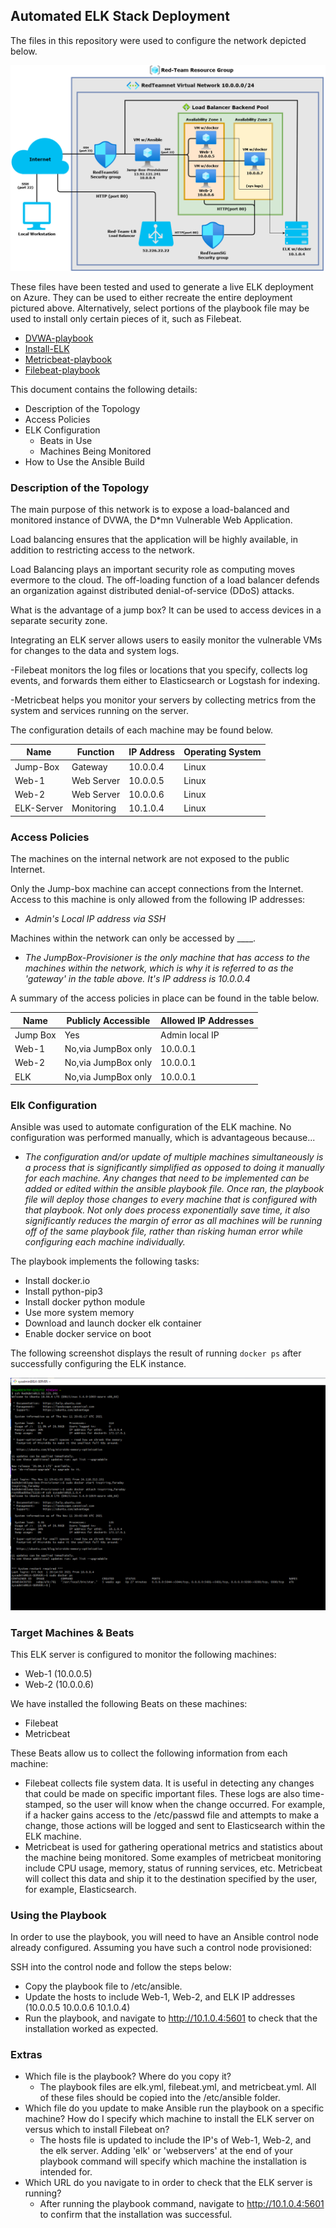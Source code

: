 ## Automated ELK Stack Deployment

The files in this repository were used to configure the network depicted below.

![alt text](https://github.com/srabbers/ELK-Server-Deployment/blob/main/Diagrams/ELK-Stack-Topology.drawio.png "ELK-Stack-Topology")

These files have been tested and used to generate a live ELK deployment on Azure. They can be used to either recreate the entire deployment pictured above. Alternatively, select portions of the playbook file may be used to install only certain pieces of it, such as Filebeat.
 
  - [DVWA-playbook](https://github.com/srabbers/ELK-Server-Deployment/blob/main/Ansible/ansible_config.yml)
  - [Install-ELK](https://github.com/srabbers/ELK-Server-Deployment/blob/main/Ansible/install-elk.yml)
  - [Metricbeat-playbook](https://github.com/srabbers/ELK-Server-Deployment/blob/main/Ansible/metricbeat-playbook.yml)
  - [Filebeat-playbook](https://github.com/srabbers/ELK-Server-Deployment/blob/main/Ansible/filebeat-playbook.yml)

This document contains the following details:
- Description of the Topology
- Access Policies
- ELK Configuration
  - Beats in Use
  - Machines Being Monitored
- How to Use the Ansible Build


### Description of the Topology 

The main purpose of this network is to expose a load-balanced and monitored instance of DVWA, the D*mn Vulnerable Web Application.

Load balancing ensures that the application will be highly available, in addition to restricting access to the network.

Load Balancing plays an important security role as computing moves evermore to the cloud. The off-loading function of a load balancer defends an organization against distributed denial-of-service (DDoS) attacks.

What is the advantage of a jump box? It can be used to access devices in a separate security zone.

Integrating an ELK server allows users to easily monitor the vulnerable VMs for changes to the data and system logs.

-Filebeat monitors the log files or locations that you specify, collects log events, and forwards them either to Elasticsearch or Logstash for indexing.

-Metricbeat helps you monitor your servers by collecting metrics from the system and services running on the server.

The configuration details of each machine may be found below.

|   Name     |  Function  | IP Address | Operating System |
|------------|------------|------------|------------------|
|  Jump-Box  |  Gateway   |  10.0.0.4  |      Linux       |
|   Web-1    | Web Server |  10.0.0.5  |      Linux       |
|   Web-2    | Web Server |  10.0.0.6  |      Linux       |
| ELK-Server | Monitoring |  10.1.0.4  |      Linux       |

### Access Policies

The machines on the internal network are not exposed to the public Internet. 

Only the Jump-box machine can accept connections from the Internet. Access to this machine is only allowed from the following IP addresses:
- _Admin's Local IP address via SSH_

Machines within the network can only be accessed by ____.
- _The JumpBox-Provisioner is the only machine that has access to the machines within the network, which is why it is referred to as the 'gateway' in the table above. It's IP address is 10.0.0.4_

A summary of the access policies in place can be found in the table below.

| Name     | Publicly Accessible | Allowed IP Addresses |
|----------|---------------------|----------------------|
| Jump Box | Yes                 | Admin local IP       |
|   Web-1  | No,via JumpBox only | 10.0.0.1             |
|   Web-2  | No,via JumpBox only | 10.0.0.1             |
|    ELK   | No,via JumpBox only | 10.0.0.1             |

### Elk Configuration

Ansible was used to automate configuration of the ELK machine. No configuration was performed manually, which is advantageous because...
- _The configuration and/or update of multiple machines simultaneously is a process that is significantly simplified as opposed to doing it manually for each machine. Any changes that need to be implemented can be added or edited within the ansible playbook file. Once ran, the playbook file will deploy those changes to every machine that is configured with that playbook. Not only does process exponentially save time, it also significantly reduces the margin of error as all machines will be running off of the same playbook file, rather than risking human error while configuring each machine individually._

The playbook implements the following tasks:
- Install docker.io
- Install python-pip3
- Install docker python module
- Use more system memory
- Download and launch docker elk container
- Enable docker service on boot

The following screenshot displays the result of running `docker ps` after successfully configuring the ELK instance.

![alt text](https://github.com/srabbers/ELK-Server-Deployment/blob/main/Diagrams/Successful_elk_config.PNG "Successful-ELK-Deployment")

### Target Machines & Beats
This ELK server is configured to monitor the following machines:
- Web-1 (10.0.0.5)
- Web-2 (10.0.0.6)

We have installed the following Beats on these machines:
- Filebeat
- Metricbeat

These Beats allow us to collect the following information from each machine:
- Filebeat collects file system data. It is useful in detecting any changes that could be made on specific important files. These logs are also time-stamped, so the user will know when the change occurred. For example, if a hacker gains access to the /etc/passwd file and attempts to make a change, those actions will be logged and sent to Elasticsearch within the ELK machine.
- Metricbeat is used for gathering operational metrics and statistics about the machine being monitored. Some examples of metricbeat monitoring include CPU usage, memory, status of running services, etc. Metricbeat will collect this data and ship it to the destination specified by the user, for example, Elasticsearch.

### Using the Playbook
In order to use the playbook, you will need to have an Ansible control node already configured. Assuming you have such a control node provisioned: 

SSH into the control node and follow the steps below:
- Copy the playbook file to /etc/ansible.
- Update the hosts to include Web-1, Web-2, and ELK IP addresses (10.0.0.5 10.0.0.6 10.1.0.4)
- Run the playbook, and navigate to http://10.1.0.4:5601 to check that the installation worked as expected.

### Extras
- Which file is the playbook? Where do you copy it?
  - The playbook files are elk.yml, filebeat.yml, and metricbeat.yml. All of these files should be copied into the /etc/ansible folder.
- Which file do you update to make Ansible run the playbook on a specific machine? How do I specify which machine to install the ELK server on versus which to install Filebeat on?
  - The hosts file is updated to include the IP's of Web-1, Web-2, and the elk server. Adding 'elk' or 'webservers' at the end of your playbook command will specify which machine the installation is intended for.
- Which URL do you navigate to in order to check that the ELK server is running?
  - After running the playbook command, navigate to http://10.1.0.4:5601 to confirm that the installation was successful.
